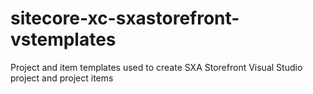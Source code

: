 # sitecore-xc-sxastorefront-vstemplates
Project and item templates used to create SXA Storefront Visual Studio project and project items
